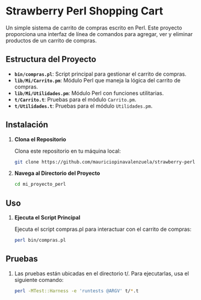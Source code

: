 # Strawberry Perl Shopping Cart

Un simple sistema de carrito de compras escrito en Perl. Este proyecto proporciona una interfaz de línea de comandos para agregar, ver y eliminar productos de un carrito de compras.

## Estructura del Proyecto

- **`bin/compras.pl`**: Script principal para gestionar el carrito de compras.
- **`lib/Mi/Carrito.pm`**: Módulo Perl que maneja la lógica del carrito de compras.
- **`lib/Mi/Utilidades.pm`**: Módulo Perl con funciones utilitarias.
- **`t/Carrito.t`**: Pruebas para el módulo `Carrito.pm`.
- **`t/Utilidades.t`**: Pruebas para el módulo `Utilidades.pm`.

## Instalación

1. **Clona el Repositorio**

   Clona este repositorio en tu máquina local:

   ```sh
   git clone https://github.com/mauriciopinavalenzuela/strawberry-perl.git

2. **Navega al Directorio del Proyecto**

   ```sh
   cd mi_proyecto_perl

## Uso 

1. **Ejecuta el Script Principal**
   
   Ejecuta el script compras.pl para interactuar con el carrito de compras:

   ```sh
   perl bin/compras.pl

## Pruebas 

1. Las pruebas están ubicadas en el directorio t/. Para ejecutarlas, usa el siguiente comando:
   
   ```sh
   perl -MTest::Harness -e 'runtests @ARGV' t/*.t


   
   
